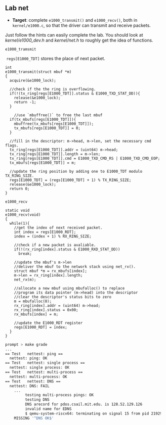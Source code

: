 ## Lab net

- **Target**: complete `e1000_transmit()` and `e1000_recv()`, both in `kernel/e1000.c`, so that the driver can transmit and receive packets.

Just follow the hints can easily complete the lab. You should look at *kernel/e1000_dev.h* and *kernel/net.h* to roughly get the idea of functions.

`e1000_tramsmit`

​		`regs[E1000_TDT]` stores the place of next packet.

```
int
e1000_transmit(struct mbuf *m)
{
  acquire(&e1000_lock);
  
  //check if the the ring is overflowing.
  if(!(tx_ring[regs[E1000_TDT]].status & E1000_TXD_STAT_DD)){
    release(&e1000_lock);
    return -1;
  }
  
	//use `mbuffree()` to free the last mbuf
  if(tx_mbufs[regs[E1000_TDT]]){
    mbuffree(tx_mbufs[regs[E1000_TDT]]);
    tx_mbufs[regs[E1000_TDT]] = 0;
  }
  
  //fill in the descriptor: m->head, m->len, set the necessary cmd flags.
  tx_ring[regs[E1000_TDT]].addr = (uint64) m->head;
  tx_ring[regs[E1000_TDT]].length = m->len;
  tx_ring[regs[E1000_TDT]].cmd = E1000_TXD_CMD_RS | E1000_TXD_CMD_EOP;
  tx_mbufs[regs[E1000_TDT]] = m;
  
  //update the ring position by adding one to E1000_TDT modulo TX_RING_SIZE.
  regs[E1000_TDT] = (regs[E1000_TDT] + 1) % TX_RING_SIZE;
  release(&e1000_lock);
  return 0;
}
```

`e1000_recv`

```
static void
e1000_recv(void)
{
  while(1){
  	//get the index of next received packet.
    int index = regs[E1000_RDT];
    index = (index + 1) % RX_RING_SIZE;
    
    //check if a new packet is avaliable.
    if(!(rx_ring[index].status & E1000_RXD_STAT_DD))
      break;
      
    //update the mbuf's m->len
    //deliver the mbuf to the network stack using net_rx().
    struct mbuf *m = rx_mbufs[index];
    m->len = rx_ring[index].length;
    net_rx(m);
    
    //allocate a new mbuf using mbufalloc() to replace
    //program its data pointer (m->head) into the descriptor
    //clear the descriptor's status bits to zero
    m = mbufalloc(0);
    rx_ring[index].addr = (uint64) m->head;
    rx_ring[index].status = 0x00;
    rx_mbufs[index] = m;
    
    //update the E1000_RDT register
    regs[E1000_RDT] = index;
  }
}
```

```sh
prompt > make grade
...
== Test   nettest: ping ==
  nettest: ping: OK
== Test   nettest: single process ==
  nettest: single process: OK
== Test   nettest: multi-process ==
  nettest: multi-process: OK
== Test   nettest: DNS ==
  nettest: DNS: FAIL
    ...
         testing multi-process pings: OK
         testing DNS
         DNS arecord for pdos.csail.mit.edu. is 128.52.129.126
         invalid name for EDNS
         $ qemu-system-riscv64: terminating on signal 15 from pid 21929 (<unknown process>)
    MISSING '^DNS OK$'
```
